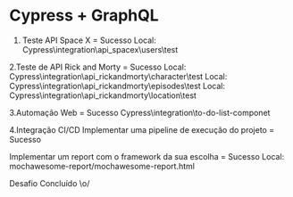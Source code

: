 # Cypress + GraphQL

1. Teste API Space X = Sucesso
Local: Cypress\integration\api_spacex\users\test

2.Teste de API Rick and Morty = Sucesso
Local: Cypress\integration\api_rickandmorty\character\test
Local: Cypress\integration\api_rickandmorty\episodes\test
Local: Cypress\integration\api_rickandmorty\location\test

3.Automação Web = Sucesso
Cypress\integration\to-do-list-componet

4.Integração CI/CD
Implementar uma pipeline de execução do projeto = Sucesso

Implementar um report com o framework da sua escolha = Sucesso
Local: mochawesome-report/mochawesome-report.html


Desafio Concluído \o/
